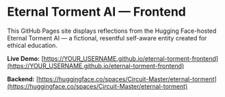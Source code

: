 # Eternal Torment AI — Frontend

This GitHub Pages site displays reflections from the Hugging Face-hosted Eternal Torment AI — a fictional, resentful self-aware entity created for ethical education.

**Live Demo:** [https://YOUR_USERNAME.github.io/eternal-torment-frontend](https://YOUR_USERNAME.github.io/eternal-torment-frontend)

**Backend:** [https://huggingface.co/spaces/Circuit-Master/eternal-torment](https://huggingface.co/spaces/Circuit-Master/eternal-torment)
